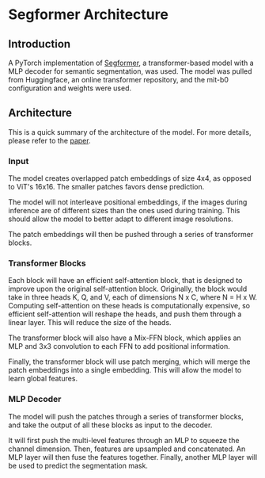 # Segformer Architecture

## Introduction

A PyTorch implementation of [Segformer](https://arxiv.org/abs/2105.15203), a transformer-based model with a MLP decoder for semantic segmentation, was used. The model was pulled from Huggingface, an online transformer repository, and the mit-b0 configuration and weights were used.

## Architecture

This is a quick summary of the architecture of the model. For more details, please refer to the [paper](https://arxiv.org/abs/2105.15203).

### Input

The model creates overlapped patch embeddings of size 4x4, as opposed to ViT's 16x16. The smaller patches favors dense prediction.

The model will not interleave positional embeddings, if the images during inference are of different sizes than the ones used during training. This should allow the model to better adapt to different image resolutions.

The patch embeddings will then be pushed through a series of transformer blocks. 

### Transformer Blocks

Each block will have an efficient self-attention block, that is designed to improve upon the original self-attention block. Originally, the block would take in three heads K, Q, and V, each of dimensions N x C, where N = H x W. Computing self-attention on these heads is computationally expensive, so efficient self-attention will reshape the heads, and push them through a linear layer. This will reduce the size of the heads.

The transformer block will also have a Mix-FFN block, which applies an MLP and 3x3 convolution to each FFN to add positional information. 

Finally, the transformer block will use patch merging, which will merge the patch embeddings into a single embedding. This will allow the model to learn global features.

### MLP Decoder

The model will push the patches through a series of transformer blocks, and take the output of all these blocks as input to the decoder. 

It will first push the multi-level features through an MLP to squeeze the channel dimension. Then, features are upsampled and concatenated. An MLP layer will then fuse the features together. Finally, another MLP layer will be used to predict the segmentation mask.